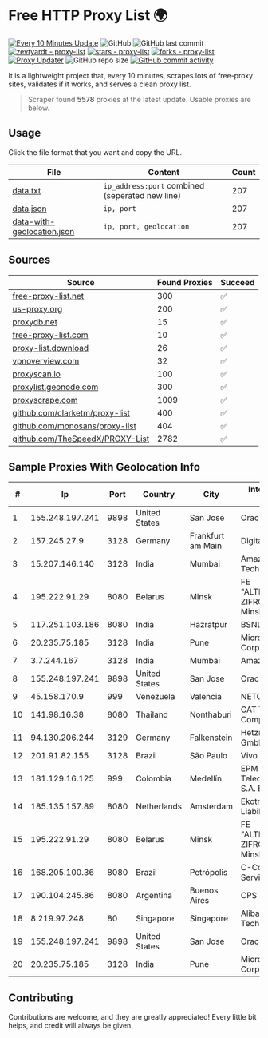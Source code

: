 
# Free HTTP Proxy List 🌍

[![Every 10 Minutes Update](https://github.com/mertguvencli/http-proxy-list/actions/workflows/main.yml/badge.svg?branch=main)](https://github.com/mertguvencli/http-proxy-list/actions/workflows/main.yml)
![GitHub](https://img.shields.io/github/license/mertguvencli/http-proxy-list)
![GitHub last commit](https://img.shields.io/github/last-commit/mertguvencli/http-proxy-list)
[![zevtyardt - proxy-list](https://img.shields.io/static/v1?label=zevtyardt&message=proxy-list&color=blue&logo=github)](https://github.com/zevtyardt/proxy-list "Go to GitHub repo")
[![stars - proxy-list](https://img.shields.io/github/stars/zevtyardt/proxy-list?style=social)](https://github.com/zevtyardt/proxy-list)
[![forks - proxy-list](https://img.shields.io/github/forks/zevtyardt/proxy-list?style=social)](https://github.com/zevtyardt/proxy-list)
[![Proxy Updater](https://github.com/zevtyardt/proxy-list/workflows/Proxy%20Updater/badge.svg)](https://github.com/zevtyardt/proxy-list/actions?query=workflow:"Proxy+Updater")
![GitHub repo size](https://img.shields.io/github/repo-size/zevtyardt/proxy-list)
[![GitHub commit activity](https://img.shields.io/github/commit-activity/m/zevtyardt/proxy-list?logo=commits)](https://github.com/zevtyardt/proxy-list/commits/main)

It is a lightweight project that, every 10 minutes, scrapes lots of free-proxy sites, validates if it works, and serves a clean proxy list.

> Scraper found **5578** proxies at the latest update. Usable proxies are below.

## Usage

Click the file format that you want and copy the URL.

|File|Content|Count|
|----|-------|-----|
|[data.txt](https://raw.githubusercontent.com/mertguvencli/http-proxy-list/main/proxy-list/data.txt)|`ip_address:port` combined (seperated new line)|207|
|[data.json](https://raw.githubusercontent.com/mertguvencli/http-proxy-list/main/proxy-list/data.json)|`ip, port`|207|
|[data-with-geolocation.json](https://raw.githubusercontent.com/mertguvencli/http-proxy-list/main/proxy-list/data-with-geolocation.json)|`ip, port, geolocation`|207|

## Sources

|Source|Found Proxies|Succeed|
|------|-------------|-------|
|[free-proxy-list.net](https://free-proxy-list.net)|300|✅|
|[us-proxy.org](https://www.us-proxy.org)|200|✅|
|[proxydb.net](http://proxydb.net)|15|✅|
|[free-proxy-list.com](https://free-proxy-list.com/?page=&port=&type%5B%5D=http&type%5B%5D=https&up_time=0&search=Search)|10|✅|
|[proxy-list.download](https://www.proxy-list.download/HTTP)|26|✅|
|[vpnoverview.com](https://vpnoverview.com/privacy/anonymous-browsing/free-proxy-servers)|32|✅|
|[proxyscan.io](https://www.proxyscan.io)|100|✅|
|[proxylist.geonode.com](https://proxylist.geonode.com/api/proxy-list?limit=300&page=1&sort_by=lastChecked&sort_type=desc&protocols=http,https)|300|✅|
|[proxyscrape.com](https://api.proxyscrape.com/v2/?request=displayproxies&protocol=http&timeout=10000&country=all&ssl=all&anonymity=all)|1009|✅|
|[github.com/clarketm/proxy-list](https://raw.githubusercontent.com/clarketm/proxy-list/master/proxy-list-raw.txt)|400|✅|
|[github.com/monosans/proxy-list](https://raw.githubusercontent.com/monosans/proxy-list/main/proxies/http.txt)|404|✅|
|[github.com/TheSpeedX/PROXY-List](https://raw.githubusercontent.com/TheSpeedX/PROXY-List/master/http.txt)|2782|✅|


## Sample Proxies With Geolocation Info

|#|Ip|Port|Country|City|Internet Service Provider|
|-|--|----|-------|----|-------------------------|
|1|155.248.197.241|9898|United States|San Jose|Oracle Corporation|
|2|157.245.27.9|3128|Germany|Frankfurt am Main|DigitalOcean, LLC|
|3|15.207.146.140|3128|India|Mumbai|Amazon Technologies Inc.|
|4|195.222.91.29|8080|Belarus|Minsk|FE "ALTERNATIVNAYA ZIFROVAYA SET" Minsk|
|5|117.251.103.186|8080|India|Hazratpur|BSNL Internet|
|6|20.235.75.185|3128|India|Pune|Microsoft Corporation|
|7|3.7.244.167|3128|India|Mumbai|Amazon.com, Inc.|
|8|155.248.197.241|9898|United States|San Jose|Oracle Corporation|
|9|45.158.170.9|999|Venezuela|Valencia|NETCOM PLUS, C.A|
|10|141.98.16.38|8080|Thailand|Nonthaburi|CAT Telecom Public Company Limited|
|11|94.130.206.244|3129|Germany|Falkenstein|Hetzner Online GmbH|
|12|201.91.82.155|3128|Brazil|São Paulo|Vivo|
|13|181.129.16.125|999|Colombia|Medellín|EPM Telecomunicaciones S.A. E.S.P.|
|14|185.135.157.89|8080|Netherlands|Amsterdam|Ekotrans Limited Liability Company|
|15|195.222.91.29|8080|Belarus|Minsk|FE "ALTERNATIVNAYA ZIFROVAYA SET" Minsk|
|16|168.205.100.36|8080|Brazil|Petrópolis|C-ComTelecom Servios Ltda-ME|
|17|190.104.245.86|8080|Argentina|Buenos Aires|CPS|
|18|8.219.97.248|80|Singapore|Singapore|Alibaba (US) Technology Co., Ltd.|
|19|155.248.197.241|9898|United States|San Jose|Oracle Corporation|
|20|20.235.75.185|3128|India|Pune|Microsoft Corporation|



## Contributing

Contributions are welcome, and they are greatly appreciated! Every
little bit helps, and credit will always be given.

